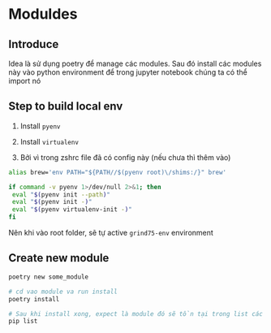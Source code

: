 # Moduldes

## Introduce

Idea là sử dụng poetry để manage các modules. Sau đó install các modules này vào python environment để trong jupyter notebook chúng ta có thể import nó



## Step to build local env

1. Install `pyenv`
2. Install `virtualenv`

3. Bởi vì trong zshrc file đã có config này (nếu chưa thì thêm vào)

```bash
alias brew='env PATH="${PATH//$(pyenv root)\/shims:/}" brew'

if command -v pyenv 1>/dev/null 2>&1; then
 eval "$(pyenv init --path)"
 eval "$(pyenv init -)"
 eval "$(pyenv virtualenv-init -)"
fi
```

Nên khi vào root folder, sẽ tự active `grind75-env` environment



## Create new module

```bash
poetry new some_module

# cd vao module va run install
poetry install

# Sau khi install xong, expect là module đó sẽ tồn tại trong list các module đã install
pip list
```

